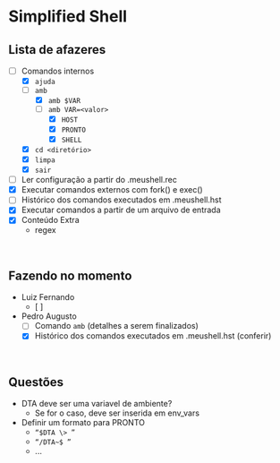 # Simplified Shell

## Lista de afazeres
- [ ] Comandos internos
    - [x] `ajuda`
    - [ ] `amb`
        - [x] `amb $VAR`
        - [ ] `amb VAR=<valor>`
            - [x] `HOST`
            - [x] `PRONTO`
            - [x] `SHELL`
    - [x] `cd <diretório>`
    - [x] `limpa`
    - [x] `sair`
- [ ] Ler configuração a partir do .meushell.rec
- [x] Executar comandos externos com fork() e exec()
- [ ] Histórico dos comandos executados em .meushell.hst
- [x] Executar comandos a partir de um arquivo de entrada
- [x] Conteúdo Extra
    - regex

<br>

## Fazendo no momento
- Luiz Fernando
    - [ ]
- Pedro Augusto
    - [ ] Comando `amb` (detalhes a serem finalizados)
    - [x] Histórico dos comandos executados em .meushell.hst (conferir)

<br>

## Questões
- DTA deve ser uma variavel de ambiente?
    - Se for o caso, deve ser inserida em env_vars
- Definir um formato para PRONTO
    - `“$DTA \> ”`
    - `“/DTA~$ ”`
    - ...
